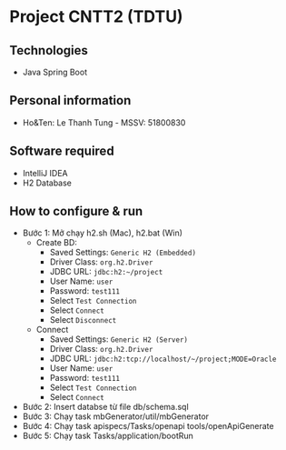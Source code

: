 # Project CNTT2 (TDTU)

## Technologies
- Java Spring Boot

## Personal information
- Ho&Ten: Le Thanh Tung - MSSV: 51800830

## Software required
- IntelliJ IDEA
- H2 Database

## How to configure & run
- Bước 1: Mở chạy h2.sh (Mac), h2.bat (Win)
  - Create BD:
    - Saved Settings: `Generic H2 (Embedded)`
    - Driver Class: `org.h2.Driver`
    - JDBC URL: `jdbc:h2:~/project`
    - User Name: `user`
    - Password: `test111`
    - Select `Test Connection`
    - Select `Connect`
    - Select `Disconnect`
  - Connect
    - Saved Settings: `Generic H2 (Server)`
    - Driver Class: `org.h2.Driver`
    - JDBC URL: `jdbc:h2:tcp://localhost/~/project;MODE=Oracle`
    - User Name: `user`
    - Password: `test111`
    - Select `Test Connection`
    - Select `Connect`
- Bước 2: Insert databse từ file db/schema.sql
- Bước 3: Chạy task mbGenerator/util/mbGenerator
- Bước 4: Chạy task apispecs/Tasks/openapi tools/openApiGenerate
- Bước 5: Chạy task Tasks/application/bootRun